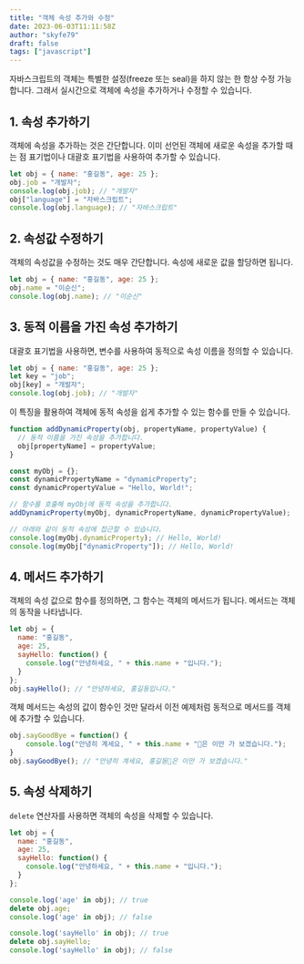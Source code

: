 ```yaml
---
title: "객체 속성 추가와 수정"
date: 2023-06-03T11:11:58Z
author: "skyfe79"
draft: false
tags: ["javascript"]
---
```


자바스크립트의 객체는 특별한 설정(freeze 또는 seal)을 하지 않는 한 항상 수정 가능합니다. 그래서 실시간으로 객체에 속성을 추가하거나 수정할 수 있습니다.

## 1. 속성 추가하기

객체에 속성을 추가하는 것은 간단합니다. 이미 선언된 객체에 새로운 속성을 추가할 때는 점 표기법이나 대괄호 표기법을 사용하여 추가할 수 있습니다.

```javascript
let obj = { name: "홍길동", age: 25 };
obj.job = "개발자";
console.log(obj.job); // "개발자"
obj["language"] = "자바스크립트";
console.log(obj.language); // "자바스크립트"
```

## 2. 속성값 수정하기

객체의 속성값을 수정하는 것도 매우 간단합니다. 속성에 새로운 값을 할당하면 됩니다.

```javascript
let obj = { name: "홍길동", age: 25 };
obj.name = "이순신";
console.log(obj.name); // "이순신"
```

## 3. 동적 이름을 가진 속성 추가하기

대괄호 표기법을 사용하면, 변수를 사용하여 동적으로 속성 이름을 정의할 수 있습니다.

```javascript
let obj = { name: "홍길동", age: 25 };
let key = "job";
obj[key] = "개발자";
console.log(obj.job); // "개발자"
```

이 특징을 활용하여 객체에 동적 속성을 쉽게 추가할 수 있는 함수를 만들 수 있습니다.

```js
function addDynamicProperty(obj, propertyName, propertyValue) {
  // 동적 이름을 가진 속성을 추가합니다.
  obj[propertyName] = propertyValue;
}

const myObj = {};
const dynamicPropertyName = "dynamicProperty";
const dynamicPropertyValue = "Hello, World!";

// 함수를 호출해 myObj에 동적 속성을 추가합니다.
addDynamicProperty(myObj, dynamicPropertyName, dynamicPropertyValue);

// 아래와 같이 동적 속성에 접근할 수 있습니다.
console.log(myObj.dynamicProperty); // Hello, World!
console.log(myObj["dynamicProperty"]); // Hello, World!
```

## 4. 메서드 추가하기

객체의 속성 값으로 함수를 정의하면, 그 함수는 객체의 메서드가 됩니다. 메서드는 객체의 동작을 나타냅니다.

```javascript
let obj = {
  name: "홍길동",
  age: 25,
  sayHello: function() {
    console.log("안녕하세요, " + this.name + "입니다.");
  }
};
obj.sayHello(); // "안녕하세요, 홍길동입니다."
```

객체 메서드는 속성의 값이 함수인 것만 달라서 이전 예제처럼 동적으로 메서드를 객체에 추가할 수 있습니다.

```js
obj.sayGoodBye = function() {
	console.log("안녕히 계세요, " + this.name + "은 이만 가 보겠습니다.");
}
obj.sayGoodBye(); // "안녕히 계세요, 홍길동은 이만 가 보겠습니다."
```

## 5. 속성 삭제하기

`delete` 연산자를 사용하면 객체의 속성을 삭제할 수 있습니다.

```javascript
let obj = {
  name: "홍길동",
  age: 25,
  sayHello: function() {
    console.log("안녕하세요, " + this.name + "입니다.");
  }
};

console.log('age' in obj); // true
delete obj.age;
console.log('age' in obj); // false

console.log('sayHello' in obj); // true
delete obj.sayHello;
console.log('sayHello' in obj); // false
```



